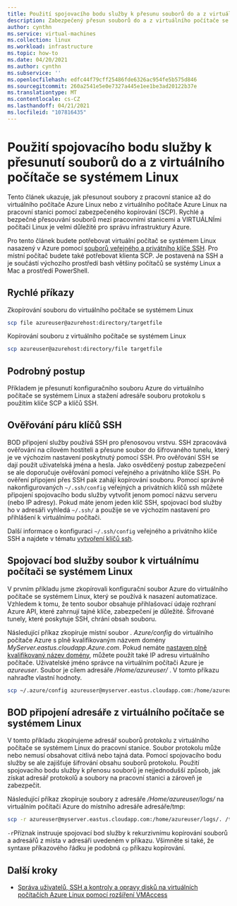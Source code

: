 ```yaml
---
title: Použití spojovacího bodu služby k přesunu souborů do a z virtuálního počítače
description: Zabezpečený přesun souborů do a z virtuálního počítače se systémem Linux v Azure pomocí spojovacího bodu služby a páru klíčů SSH.
author: cynthn
ms.service: virtual-machines
ms.collection: linux
ms.workload: infrastructure
ms.topic: how-to
ms.date: 04/20/2021
ms.author: cynthn
ms.subservice: ''
ms.openlocfilehash: edfc44f79cff25486fde6326ac954fe5b575d846
ms.sourcegitcommit: 260a2541e5e0e7327a445e1ee1be3ad20122b37e
ms.translationtype: MT
ms.contentlocale: cs-CZ
ms.lasthandoff: 04/21/2021
ms.locfileid: "107816435"
---
```

# <a name="use-scp-to-move-files-to-and-from-a-linux-vm"></a>Použití spojovacího bodu služby k přesunutí souborů do a z virtuálního počítače se systémem Linux 

Tento článek ukazuje, jak přesunout soubory z pracovní stanice až do virtuálního počítače Azure Linux nebo z virtuálního počítače Azure Linux na pracovní stanici pomocí zabezpečeného kopírování (SCP). Rychlé a bezpečné přesouvání souborů mezi pracovními stanicemi a VIRTUÁLNÍmi počítači Linux je velmi důležité pro správu infrastruktury Azure. 

Pro tento článek budete potřebovat virtuální počítač se systémem Linux nasazený v Azure pomocí [souborů veřejného a privátního klíče SSH](mac-create-ssh-keys.md). Pro místní počítač budete také potřebovat klienta SCP. Je postavená na SSH a je součástí výchozího prostředí bash většiny počítačů se systémy Linux a Mac a prostředí PowerShell.


## <a name="quick-commands"></a>Rychlé příkazy

Zkopírování souboru do virtuálního počítače se systémem Linux

```bash
scp file azureuser@azurehost:directory/targetfile
```

Kopírování souboru z virtuálního počítače se systémem Linux

```bash
scp azureuser@azurehost:directory/file targetfile
```

## <a name="detailed-walkthrough"></a>Podrobný postup

Příkladem je přesunutí konfiguračního souboru Azure do virtuálního počítače se systémem Linux a stažení adresáře souboru protokolu s použitím klíče SCP a klíčů SSH.   

## <a name="ssh-key-pair-authentication"></a>Ověřování páru klíčů SSH

BOD připojení služby používá SSH pro přenosovou vrstvu. SSH zpracovává ověřování na cílovém hostiteli a přesune soubor do šifrovaného tunelu, který je ve výchozím nastavení poskytnutý pomocí SSH. Pro ověřování SSH se dají použít uživatelská jména a hesla. Jako osvědčený postup zabezpečení se ale doporučuje ověřování pomocí veřejného a privátního klíče SSH. Po ověření připojení přes SSH pak zahájí kopírování souboru. Pomocí správně nakonfigurovaných `~/.ssh/config` veřejných a privátních klíčů ssh můžete připojení spojovacího bodu služby vytvořit jenom pomocí názvu serveru (nebo IP adresy). Pokud máte jenom jeden klíč SSH, spojovací bod služby ho v adresáři vyhledá `~/.ssh/` a použije se ve výchozím nastavení pro přihlášení k virtuálnímu počítači.

Další informace o konfiguraci `~/.ssh/config` veřejného a privátního klíče SSH a najdete v tématu [vytvoření klíčů ssh](mac-create-ssh-keys.md).

## <a name="scp-a-file-to-a-linux-vm"></a>Spojovací bod služby soubor k virtuálnímu počítači se systémem Linux

V prvním příkladu jsme zkopírovali konfigurační soubor Azure do virtuálního počítače se systémem Linux, který se používá k nasazení automatizace. Vzhledem k tomu, že tento soubor obsahuje přihlašovací údaje rozhraní Azure API, které zahrnují tajné klíče, zabezpečení je důležité. Šifrované tunely, které poskytuje SSH, chrání obsah souboru.

Následující příkaz zkopíruje místní soubor *. Azure/config* do virtuálního počítače Azure s plně kvalifikovaným názvem domény *MyServer.eastus.cloudapp.Azure.com*. Pokud nemáte [nastaven plně kvalifikovaný název domény](../create-fqdn.md), můžete použít také IP adresu virtuálního počítače. Uživatelské jméno správce na virtuálním počítači Azure je *azureuser*. Soubor je cílem adresáře */Home/azureuser/* . V tomto příkazu nahraďte vlastní hodnoty.

```bash
scp ~/.azure/config azureuser@myserver.eastus.cloudapp.com:/home/azureuser/config
```

## <a name="scp-a-directory-from-a-linux-vm"></a>BOD připojení adresáře z virtuálního počítače se systémem Linux

V tomto příkladu zkopírujeme adresář souborů protokolu z virtuálního počítače se systémem Linux do pracovní stanice. Soubor protokolu může nebo nemusí obsahovat citlivá nebo tajná data. Pomocí spojovacího bodu služby se ale zajišťuje šifrování obsahu souborů protokolu. Použití spojovacího bodu služby k přenosu souborů je nejjednodušší způsob, jak získat adresář protokolů a soubory na pracovní stanici a zároveň je zabezpečit.

Následující příkaz zkopíruje soubory z adresáře */Home/azureuser/logs/* na virtuálním počítači Azure do místního adresáře adresáře/tmp:

```bash
scp -r azureuser@myserver.eastus.cloudapp.com:/home/azureuser/logs/. /tmp/
```

`-r`Příznak instruuje spojovací bod služby k rekurzivnímu kopírování souborů a adresářů z místa v adresáři uvedeném v příkazu.  Všimněte si také, že syntaxe příkazového řádku je podobná `cp` příkazu kopírování.

## <a name="next-steps"></a>Další kroky

* [Správa uživatelů, SSH a kontroly a opravy disků na virtuálních počítačích Azure Linux pomocí rozšíření VMAccess](../extensions/vmaccess.md?toc=/azure/virtual-machines/linux/toc.json)
